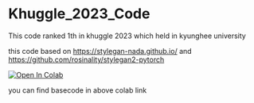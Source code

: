 # Khuggle_2023_Code
This code ranked 1th in khuggle 2023 which held in kyunghee university

this code based on https://stylegan-nada.github.io/ and https://github.com/rosinality/stylegan2-pytorch

[![Open In Colab](https://colab.research.google.com/assets/colab-badge.svg)](https://colab.research.google.com/drive/1yLDGg0ZxgXz8wCeez9xa74wNGWAC--F2?hl=ko)

you can find basecode in above colab link

